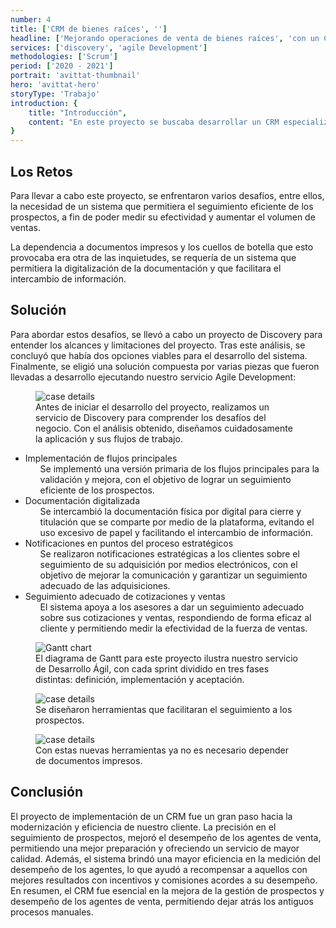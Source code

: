 ```yaml
---
number: 4
title: ['CRM de bienes raíces', '']
headline: ['Mejorando operaciones de venta de bienes raíces', 'con un CRM a medida.']
services: ['discovery', 'agile Development']
methodologies: ['Scrum']
period: ['2020 - 2021']
portrait: 'avittat-thumbnail'
hero: 'avittat-hero'
storyType: 'Trabajo'
introduction: {
    title: "Introducción",
    content: "En este proyecto se buscaba desarrollar un CRM especializado para una inmobiliaria, con el objetivo de mejorar el seguimiento de sus prospectos y aumentar la eficacia de su fuerza de ventas. Con este sistema se esperaba lograr una mayor eficiencia en el proceso de adquisición de propiedades, mejorando la comunicación y la gestión de la información."
}
---
```


<div>
    <h2>Los Retos</h2>
    <p>Para llevar a cabo este proyecto, se enfrentaron varios desafíos, entre ellos, la necesidad de un sistema que permitiera el seguimiento eficiente de los prospectos, a fin de poder medir su efectividad y aumentar el volumen de ventas.</p>   
    <p>La dependencia a documentos impresos y los cuellos de botella que esto provocaba era otra de las inquietudes, se requería de un sistema que permitiera la digitalización de la documentación y que facilitara el intercambio de información.</p>
</div>
<div>
    <h2>Solución</h2>
    <p>Para abordar estos desafíos, se llevó a cabo un proyecto de Discovery para entender los alcances y limitaciones del proyecto. Tras este análisis, se concluyó que había dos opciones viables para el desarrollo del sistema. Finalmente, se eligió una solución compuesta por varias piezas que fueron llevadas a desarrollo ejecutando nuestro servicio Agile Development:</p>
</div>
<div>
    <figure>
        <img loading="lazy" src="/work/avittat-figure1.jpg" alt="case details"/>
        <figcaption class="story_story__mainContent__caption__IQRnS">Antes de iniciar el desarrollo del proyecto, realizamos un servicio de Discovery para comprender los desafíos del negocio. Con el análisis obtenido, diseñamos cuidadosamente la aplicación y sus flujos de trabajo.</figcaption>
    </figure>    
</div>
<ul class="story_story__mainContent__fullList__ClxE5">
    <li>Implementación de flujos principales
        <ul>
            <span>Se implementó una versión primaria de los flujos principales para la validación y mejora, con el objetivo de lograr un seguimiento eficiente de los prospectos.</span>
        </ul>
    </li>
    <li>Documentación digitalizada
        <ul>
            <span>Se intercambió la documentación física por digital para cierre y titulación que se comparte por medio de la plataforma, evitando el uso excesivo de papel y facilitando el intercambio de información.</span>
        </ul>
    </li>
    <li>Notificaciones en puntos del proceso estratégicos
        <ul>
            <span>Se realizaron notificaciones estratégicas a los clientes sobre el seguimiento de su adquisición por medios electrónicos, con el objetivo de mejorar la comunicación y garantizar un seguimiento adecuado de las adquisiciones.</span>
        </ul>
    </li>
    <li>Seguimiento adecuado de cotizaciones y ventas
        <ul>
            <span>El sistema apoya a los asesores a dar un seguimiento adecuado sobre sus cotizaciones y ventas, respondiendo de forma eficaz al cliente y permitiendo medir la efectividad de la fuerza de ventas.</span>
        </ul>
    </li>
</ul>
<div class="story_story__mainContent__gantt__TErEp">
    <figure>
        <img loading="lazy" src="/work/project-chart-es.svg" alt="Gantt chart"/>
        <figcaption class="story_story__mainContent__caption__IQRnS">El diagrama de Gantt para este proyecto ilustra nuestro servicio de Desarrollo Ágil, con cada sprint dividido en tres fases distintas: definición, implementación y aceptación.</figcaption>
    </figure>
</div>
<div>
    <figure>
        <img loading="lazy" src="/work/avittat-figure2.jpg" alt="case details"/>
        <figcaption class="story_story__mainContent__caption__IQRnS">Se diseñaron herramientas que facilitaran el seguimiento a los prospectos.</figcaption>
    </figure>    
</div>
<div>
    <figure>
        <img loading="lazy" src="/work/avittat-figure3.jpg" alt="case details"/>
        <figcaption class="story_story__mainContent__caption__IQRnS">Con estas nuevas herramientas ya no es necesario depender de documentos impresos.</figcaption>
    </figure>    
</div>
<div>
    <h2>Conclusión</h2>
    <p>El proyecto de implementación de un CRM fue un gran paso hacia la modernización y eficiencia de nuestro cliente. La precisión en el seguimiento de prospectos, mejoró el desempeño de los agentes de venta, permitiendo una mejor preparación y ofreciendo un servicio de mayor calidad. Además, el sistema brindó una mayor eficiencia en la medición del desempeño de los agentes, lo que ayudó a recompensar a aquellos con mejores resultados con incentivos y comisiones acordes a su desempeño. En resumen, el CRM fue esencial en la mejora de la gestión de prospectos y desempeño de los agentes de venta, permitiendo dejar atrás los antiguos procesos manuales.</p>
</div>